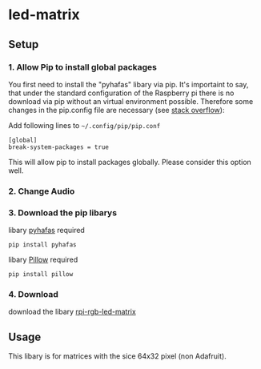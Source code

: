 # led-matrix

## Setup
### 1. Allow Pip to install global packages
You first need to install the "pyhafas" libary via pip. It's importaint to say, that under the standard configuration of the Raspberry pi there is no download via pip without an virtual environment possible. Therefore some changes in the pip.config file are necessary (see [stack overflow](https://stackoverflow.com/questions/75608323/how-do-i-solve-error-externally-managed-environment-every-time-i-use-pip-3)):

Add following lines to ```~/.config/pip/pip.conf```

```
[global]
break-system-packages = true
```
This will allow pip to install packages globally. 
Please consider this option well.

### 2. Change Audio

### 3. Download the pip libarys
libary [pyhafas](https://github.com/FahrplanDatenGarten/pyhafas) required
```
pip install pyhafas
```
libary [Pillow](https://github.com/python-pillow/Pillow/) required
```
pip install pillow
```
### 4. Download
download the libary [rpi-rgb-led-matrix](https://github.com/hzeller/rpi-rgb-led-matrix/blob/master/bindings/python/README.md) 
## Usage
This libary is for matrices with the sice 64x32 pixel (non Adafruit).
